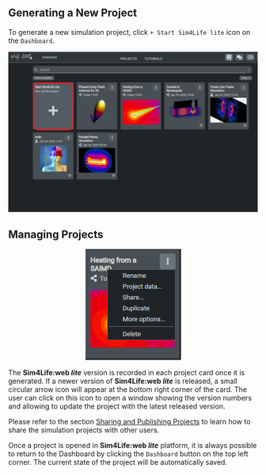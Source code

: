 ## Generating a New Project

To generate a new simulation project, click ``` + Start Sim4Life lite ``` icon on the ```Dashboard```. 

<p align="center">
  <img src="assets/dashboard/new_project.png">
</p>

## Managing Projects

<p align="center">
  <img src="assets/dashboard/project_card.png">
</p>

The **Sim4Life:web *lite*** version is recorded in each project card once it is generated. If a newer version of **Sim4Life:web *lite*** is released, a small circular arrow icon will appear at the bottom right corner of the card. The user can click on this icon to open a window showing the version numbers and allowing to update the project with the latest released version. 

Please refer to the section [Sharing and Publishing Projects](/docs/overview/dashboard/share.md) to learn how to share the simulation projects with other users. 

Once a project is opened in **Sim4Life:web *lite*** platform, it is always possible to return to the Dashboard by clicking the ```Dashboard``` button on the top left corner. The current state of the project will be automatically saved.
